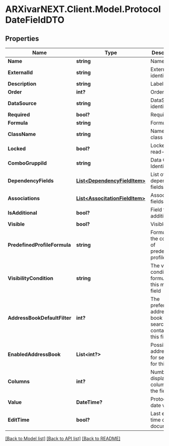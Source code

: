 # ARXivarNEXT.Client.Model.ProtocolDateFieldDTO
## Properties

Name | Type | Description | Notes
------------ | ------------- | ------------- | -------------
**Name** | **string** | Name | [optional] 
**ExternalId** | **string** | External identifier | [optional] 
**Description** | **string** | Label | [optional] 
**Order** | **int?** | Order | [optional] 
**DataSource** | **string** | DataSource identifier | [optional] 
**Required** | **bool?** | Required | [optional] 
**Formula** | **string** | Formula | [optional] 
**ClassName** | **string** | Name of class | 
**Locked** | **bool?** | Locked in read-only | [optional] 
**ComboGruppiId** | **string** | Data Group Identifier | [optional] 
**DependencyFields** | [**List&lt;DependencyFieldItem&gt;**](DependencyFieldItem.md) | List of dependent fields | [optional] 
**Associations** | [**List&lt;AssocitationFieldItem&gt;**](AssocitationFieldItem.md) | Associated fields | [optional] 
**IsAdditional** | **bool?** | Field type additional | [optional] 
**Visible** | **bool?** | Visible | [optional] 
**PredefinedProfileFormula** | **string** | Formula in the context of predefined profile | [optional] 
**VisibilityCondition** | **string** | The visibility condition formula for this mask field | [optional] 
**AddressBookDefaultFilter** | **int?** | The preferred address book for search contacts for this field | [optional] 
**EnabledAddressBook** | **List&lt;int?&gt;** | Possible addressbook for selection for this field | [optional] 
**Columns** | **int?** | Number of display columns for the field | [optional] 
**Value** | **DateTime?** | Protocol date value | [optional] 
**EditTime** | **bool?** | Last edit time of the document | [optional] 

[[Back to Model list]](../README.md#documentation-for-models) [[Back to API list]](../README.md#documentation-for-api-endpoints) [[Back to README]](../README.md)

